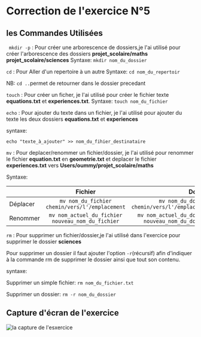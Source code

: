 # Correction de l'exercice N°5

## les Commandes Utilisées

``` mkdir -p``` : Pour créer une arborescence de dossiers,je l'ai utilisé pour créer l'arborescence des dossiers **projet_scolaire/maths projet_scolaire/sciences**
Syntaxe: ```mkdir nom_du_dossier```

``` cd ``` : Pour Aller d'un repertoire à un autre
Syntaxe: ```cd nom_du_repertoir```

NB: ```cd ..```permet de retourner dans le dossier precedant

```touch``` : Pour créer un ficher, je l'ai utilisé pour créer le fichier texte **equations.txt** et **experiences.txt**.
Syntaxe: ```touch nom_du_fichier```

```echo``` : Pour ajouter du texte dans un fichier, je l'ai utilisé pour ajouter du texte les deux dossiers **equations.txt** et **experiences**

syntaxe:

```echo "texte_à_ajouter" >> nom_du_fihier_destinataire```

```mv``` : Pour deplacer/renommer un fichier/dossier, je l'ai utilisé pour renommer le fichier **equation.txt** en **geometrie.txt** et deplacer le fichier **experiences.txt** vers **Users/oummy/projet_scolaire/maths**

Syntaxe: 

|  | Fichier          | Dossier |
| :--------------- |:---------------:| -----:|
| Déplacer  |   ```mv nom_du_fichier  chemin/vers/l'/emplacement```      |  ```mv nom_du_dossier chemin/vers/l'/emplacement```
| Renommer  | ```mv nom_actuel_du_fichier nouveau_nom_du_fichier```             |  ```mv nom_actuel_du_dossier nouveau_nom_du_dossier```  |

```rm``` : Pour supprimer un fichier/dossier,je l'ai utilisé dans l'exercice pour supprimer le dossier **sciences**

Pour supprimer un dossier il faut ajouter l'option ```-r```(récursif) afin d'indiquer à la commande rm de supprimer le dossier ainsi que tout son contenu.

syntaxe:

Supprimer un simple fichier: ```rm nom_du_fichier.txt```

Supprimer un dossier: ```rm -r nom_du_dossier```

## Capture d'écran de l'exercice

![la capture de l'esxercice](capture_exercice5.png)